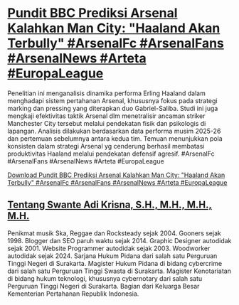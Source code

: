 # [Pundit BBC Prediksi Arsenal Kalahkan Man City: &quot;Haaland Akan Terbully&quot; #ArsenalFc #ArsenalFans #ArsenalNews #Arteta #EuropaLeague](https://swanteadikrisna.com/arsenal/website/51/pundit-bbc-prediksi-arsenal-kalahkan-man-city-haaland-akan-terbully/)

Penelitian ini menganalisis dinamika performa Erling Haaland dalam menghadapi sistem pertahanan Arsenal, khususnya fokus pada strategi marking dan pressing yang diterapkan duo Gabriel-Saliba. Studi ini juga mengkaji efektivitas taktik Arsenal dlm menetralisir ancaman striker Manchester City tersebut melalui pendekatan fisik dan psikologis di lapangan. Analisis dilakukan berdasarkan data performa musim 2025-26 dan pertemuan sebelumnya antara kedua tim. Temuan menunjukkan pola konsisten dalam strategi Arsenal yg cenderung berhasil membatasi produktivitas Haaland melalui pendekatan defensif agresif. #ArsenalFc #ArsenalFans #ArsenalNews #Arteta #EuropaLeague 

[Download Pundit BBC Prediksi Arsenal Kalahkan Man City: &quot;Haaland Akan Terbully&quot; #ArsenalFc #ArsenalFans #ArsenalNews #Arteta #EuropaLeague](https://swanteadikrisna.com/arsenal/website/51/pundit-bbc-prediksi-arsenal-kalahkan-man-city-haaland-akan-terbully/)


## [Tentang Swante Adi Krisna, S.H., M.H., M.H., M.H.](https://swanteadikrisna.com/)

Penikmat musik Ska, Reggae dan Rocksteady sejak 2004. Gooners sejak 1998. Blogger dan SEO paruh waktu sejak 2014. Graphic Designer autodidak sejak 2001. Website Programmer autodidak sejak 2003. Woodworker autodidak sejak 2024. Sarjana Hukum Pidana dari salah satu Perguruan Tinggi Negeri di Surakarta. Magister Hukum Pidana di bidang cybercrime dari salah satu Perguruan Tinggi Swasta di Surakarta. Magister Kenotariatan di bidang hukum teknologi, khususnya cybernotary dari salah satu Perguruan Tinggi Negeri di Surakarta. Bagian dari Keluarga Besar Kementerian Pertahanan Republik Indonesia.